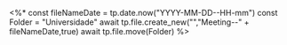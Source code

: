 <%*
const fileNameDate = tp.date.now("YYYY-MM-DD--HH-mm")
const Folder = "Universidade"
await tp.file.create_new("","Meeting--" + fileNameDate,true)
await tp.file.move(Folder)
%>